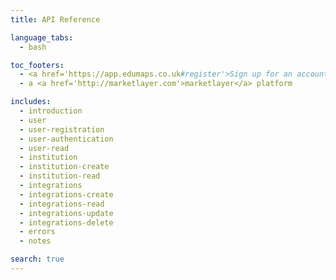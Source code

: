 ```yaml
---
title: API Reference

language_tabs:
  - bash

toc_footers:
  - <a href='https://app.edumaps.co.uk#register'>Sign up for an account</a>
  - a <a href='http://marketlayer.com'>marketlayer</a> platform

includes:
  - introduction
  - user
  - user-registration
  - user-authentication
  - user-read
  - institution
  - institution-create
  - institution-read
  - integrations
  - integrations-create
  - integrations-read
  - integrations-update
  - integrations-delete
  - errors
  - notes

search: true
---
```

